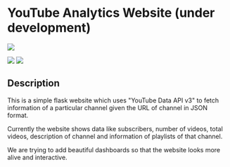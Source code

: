 # YouTube Analytics Website (under development)

![](https://cdn.vox-cdn.com/thumbor/SfyqZw6l_jidAYdkqYEis-Omdho=/0x0:1680x1050/1200x675/filters:focal(706x391:974x659):no_upscale()/cdn.vox-cdn.com/uploads/chorus_image/image/56414327/YTLogo_old_new_animation.0.gif)

[![](https://img.shields.io/badge/Made_with-Flask-green?style=for-the-badge&logo=django)](https://flask.palletsprojects.com/en/1.1.x/)
[![](https://img.shields.io/badge/IDE-Visual_Studio_Code-red?style=for-the-badge&logo=visual-studio-code)](https://code.visualstudio.com/  "Visual Studio Code")

## Description

This is a simple flask website which uses "YouTube Data API v3" to fetch information of a particular channel given the URL of channel in JSON format.

Currently the website shows data like subscribers, number of videos, total videos, description of channel and information of playlists of that channel.

We are trying to add beautiful dashboards so that the website looks more alive and interactive.

